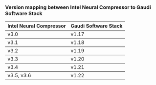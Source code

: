 
### Version mapping between Intel Neural Compressor to Gaudi Software Stack ###
<table>
    <thead>
        <tr>
            <th>Intel Neural Compressor</th>
            <th>Gaudi Software Stack</th>
        </tr>
    </thead>
    <tbody>
        <tr>
            <td>v3.0</td>
            <td>v1.17</td>
        </tr>
    </tbody>
    <tbody>
        <tr>
            <td>v3.1</td>
            <td>v1.18</td>
        </tr>
    </tbody>
    <tbody>
        <tr>
            <td>v3.2</td>
            <td>v1.19</td>
        </tr>
    </tbody>
    <tbody>
        <tr>
            <td>v3.3</td>
            <td>v1.20</td>
        </tr>
    </tbody>
    <tbody>
        <tr>
            <td>v3.4</td>
            <td>v1.21</td>
        </tr>
    </tbody>
    <tbody>
        <tr>
            <td>v3.5, v3.6</td>
            <td>v1.22</td>
        </tr>
    </tbody>
</table>
